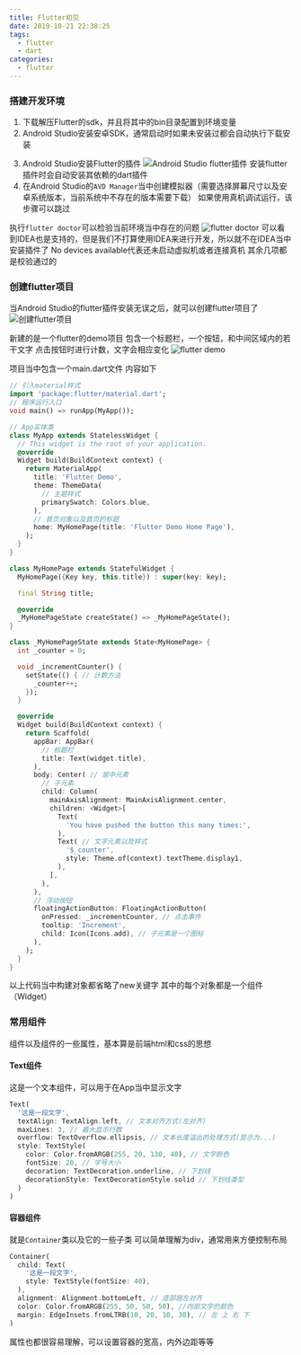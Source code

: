 ```yaml
---
title: Flutter初见
date: 2019-10-21 22:38:25
tags: 
  - flutter
  - dart
categories: 
  - flutter
---
```


### 搭建开发环境
1. 下载解压Flutter的sdk，并且将其中的bin目录配置到环境变量
2. Android Studio安装安卓SDK，通常启动时如果未安装过都会自动执行下载安装
<!-- more -->
3. Android Studio安装Flutter的插件
![Android Studio flutter插件](/images/flutter/android-studio_flutter插件.png)
安装flutter插件时会自动安装其依赖的dart插件
4. 在Android Studio的`AVD Manager`当中创建模拟器（需要选择屏幕尺寸以及安卓系统版本，当前系统中不存在的版本需要下载）
如果使用真机调试运行，该步骤可以跳过


执行`flutter doctor`可以检验当前环境当中存在的问题
![flutter doctor](/images/flutter/flutter_doctor.png)
可以看到IDEA也是支持的，但是我们不打算使用IDEA来进行开发，所以就不在IDEA当中安装插件了
No devices available代表还未启动虚拟机或者连接真机
其余几项都是校验通过的

### 创建flutter项目
当Android Studio的flutter插件安装无误之后，就可以创建flutter项目了
![创建flutter项目](/images/flutter/创建flutter项目.png)

新建的是一个flutter的demo项目
包含一个标题栏，一个按钮，和中间区域内的若干文字
点击按钮时进行计数，文字会相应变化
![flutter demo](/images/flutter/flutter_demo.png)

项目当中包含一个main.dart文件
内容如下
```dart
// 引入material样式
import 'package:flutter/material.dart';
// 程序运行入口
void main() => runApp(MyApp());

// App实体类
class MyApp extends StatelessWidget {
  // This widget is the root of your application.
  @override
  Widget build(BuildContext context) {
    return MaterialApp(
      title: 'Flutter Demo',
      theme: ThemeData(
        // 主题样式
        primarySwatch: Colors.blue,
      ),
      // 首页对象以及首页的标题
      home: MyHomePage(title: 'Flutter Demo Home Page'),
    );
  }
}

class MyHomePage extends StatefulWidget {
  MyHomePage({Key key, this.title}) : super(key: key);

  final String title;

  @override
  _MyHomePageState createState() => _MyHomePageState();
}

class _MyHomePageState extends State<MyHomePage> {
  int _counter = 0;

  void _incrementCounter() {
    setState(() { // 计数方法
      _counter++;
    });
  }

  @override
  Widget build(BuildContext context) {
    return Scaffold(
      appBar: AppBar(
        // 标题栏
        title: Text(widget.title),
      ),
      body: Center( // 居中元素
        // 子元素
        child: Column(
          mainAxisAlignment: MainAxisAlignment.center,
          children: <Widget>[
            Text( 
              'You have pushed the button this many times:',
            ),
            Text( // 文字元素以及样式
              '$_counter',
              style: Theme.of(context).textTheme.display1,
            ),
          ],
        ),
      ),
      // 浮动按钮
      floatingActionButton: FloatingActionButton(
        onPressed: _incrementCounter, // 点击事件
        tooltip: 'Increment',
        child: Icon(Icons.add), // 子元素是一个图标
      ),
    );
  }
}
```
以上代码当中构建对象都省略了new关键字
其中的每个对象都是一个组件（Widget）

### 常用组件
组件以及组件的一些属性，基本算是前端html和css的思想

#### Text组件
这是一个文本组件，可以用于在App当中显示文字
```dart
Text(
  '这是一段文字',
  textAlign: TextAlign.left, // 文本对齐方式(左对齐)
  maxLines: 3, // 最大显示行数
  overflow: TextOverflow.ellipsis, // 文本长度溢出的处理方式(显示为...)
  style: TextStyle(
    color: Color.fromARGB(255, 20, 130, 40), // 文字颜色
    fontSize: 20, // 字号大小
    decoration: TextDecoration.underline, // 下划线
    decorationStyle: TextDecorationStyle.solid // 下划线类型
  )
)
```

#### 容器组件
就是`Container`类以及它的一些子类
可以简单理解为div，通常用来方便控制布局
```dart
Container(
  child: Text(
    '这是一段文字',
    style: TextStyle(fontSize: 40),
  ),
  alignment: Alignment.bottomLeft, // 底部居左对齐
  color: Color.fromARGB(255, 50, 50, 50), //内部文字的颜色
  margin: EdgeInsets.fromLTRB(10, 20, 10, 30), // 左 上 右 下 
)
```
属性也都很容易理解，可以设置容器的宽高，内外边距等等
